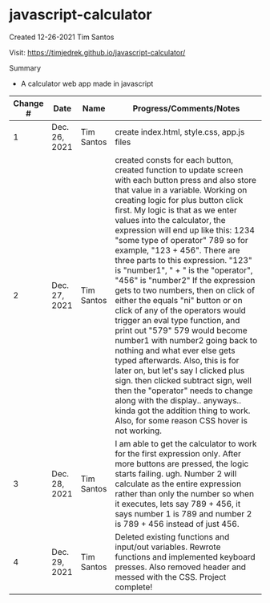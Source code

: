 # javascript-calculator

Created 12-26-2021 Tim Santos

Visit: https://timjedrek.github.io/javascript-calculator/


Summary
- A calculator web app made in javascript


| Change # | Date | Name | Progress/Comments/Notes |
| -------- | ---- | ---- | ----------------------- |
| 1 | Dec. 26, 2021 | Tim Santos | create index.html, style.css, app.js files |
| 2 | Dec. 27, 2021| Tim Santos | created consts for each button, created function to update screen with each button press and also store that value in a variable.  Working on creating logic for plus button click first.  My logic is that as we enter values into the calculator, the expression will end up like this: 1234 "some type of operator" 789 so for example, "123 + 456".  There are three parts to this expression.  "123" is "number1", " + " is the "operator", "456" is "number2" If the expression gets to two numbers, then on click of either the equals "ni" button or on click of any of the operators would trigger an eval type function, and print out "579" 579 would become number1 with number2 going back to nothing and what ever else gets typed afterwards.  Also, this is for later on, but let's say I clicked plus sign.  then clicked subtract sign, well then the "operator" needs to change along with the display.. anyways.. kinda got the addition thing to work.  Also, for some reason CSS hover is not working. |
| 3 | Dec. 28, 2021 | Tim Santos | I am able to get the calculator to work for the first expression only.  After more buttons are pressed, the logic starts failing. ugh.  Number 2 will calculate as the entire expression rather than only the number so when it executes, lets say 789 + 456, it says number 1 is 789 and number 2 is 789 + 456 instead of just 456.  |
| 4 | Dec. 29, 2021 | Tim Santos | Deleted existing functions and input/out variables.  Rewrote functions and implemented keyboard presses. Also removed header and messed with the CSS.  Project complete!



